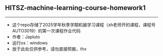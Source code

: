 ## HITSZ-machine-learning-course-homework1
---
* 这个repo存储了2025学年秋季学期机器学习课程（xh老师开的课程，课程号AUTO3019）的第一次课程作业代码
* 作者：Japluto
* 运行os：windows
* 放于此处仅供参考，请勿直接照搬，thx
